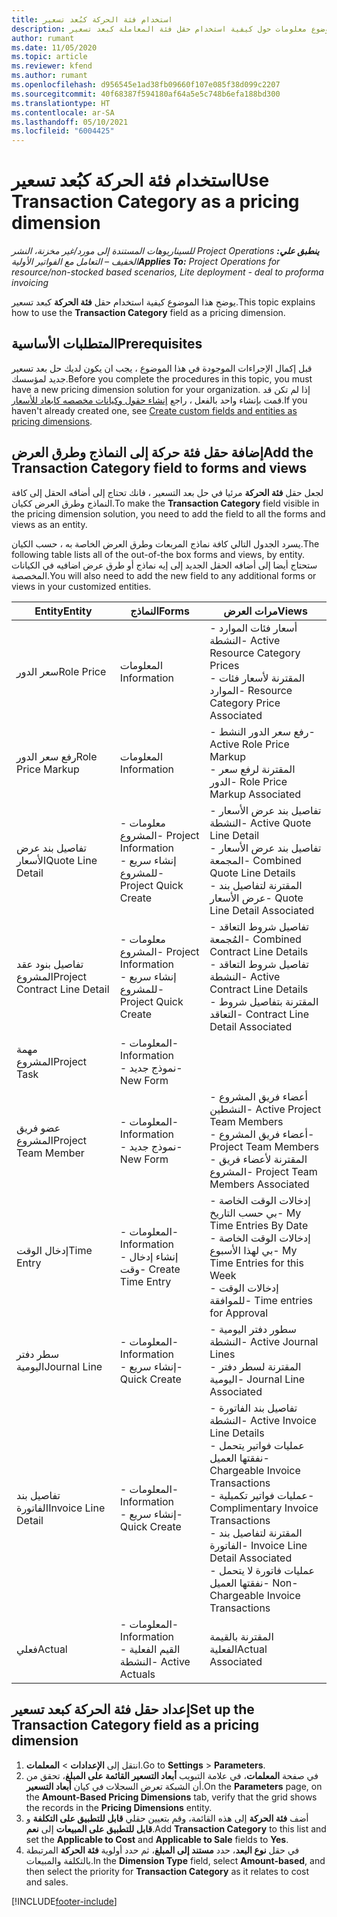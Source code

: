 ```yaml
---
title: استخدام فئة الحركة كبُعد تسعير
description: يوفر هذا الموضوع معلومات حول كيفية استخدام حقل فئة المعاملة كبعد تسعير.
author: rumant
ms.date: 11/05/2020
ms.topic: article
ms.reviewer: kfend
ms.author: rumant
ms.openlocfilehash: d956545e1ad38fb09660f107e085f38d099c2207
ms.sourcegitcommit: 40f68387f594180af64a5e5c748b6efa188bd300
ms.translationtype: HT
ms.contentlocale: ar-SA
ms.lasthandoff: 05/10/2021
ms.locfileid: "6004425"
---
```

# <a name="use-transaction-category-as-a-pricing-dimension"></a><span data-ttu-id="36142-103">استخدام فئة الحركة كبُعد تسعير</span><span class="sxs-lookup"><span data-stu-id="36142-103">Use Transaction Category as a pricing dimension</span></span>


<span data-ttu-id="36142-104">_**ينطبق علي:** ‏‫Project Operations للسيناريوهات المستندة إلى مورد/غير مخزنة‬، ‏‫النشر الخفيف – التعامل مع الفواتير الأولية‬_</span><span class="sxs-lookup"><span data-stu-id="36142-104">_**Applies To:** Project Operations for resource/non-stocked based scenarios, Lite deployment - deal to proforma invoicing_</span></span>


<span data-ttu-id="36142-105">يوضح هذا الموضوع كيفية استخدام حقل **فئة الحركة** كبعد تسعير.</span><span class="sxs-lookup"><span data-stu-id="36142-105">This topic explains how to use the **Transaction Category** field as a pricing dimension.</span></span> 

## <a name="prerequisites"></a><span data-ttu-id="36142-106">المتطلبات الأساسية</span><span class="sxs-lookup"><span data-stu-id="36142-106">Prerequisites</span></span>
<span data-ttu-id="36142-107">قبل إكمال الإجراءات الموجودة في هذا الموضوع ، يجب ان يكون لديك حل بعد تسعير جديد لمؤسسك.</span><span class="sxs-lookup"><span data-stu-id="36142-107">Before you complete the procedures in this topic, you must have a new pricing dimension solution for your organization.</span></span> <span data-ttu-id="36142-108">إذا لم تكن قد قمت بإنشاء واحد بالفعل ، راجع [إنشاء حقول وكيانات مخصصه كابعاد للأسعار](create-custom-fields-entities-pricing-dimensions.md).</span><span class="sxs-lookup"><span data-stu-id="36142-108">If you haven't already created one, see [Create custom fields and entities as pricing dimensions](create-custom-fields-entities-pricing-dimensions.md).</span></span>

## <a name="add-the-transaction-category-field-to-forms-and-views"></a><span data-ttu-id="36142-109">إضافة حقل فئة حركة إلى النماذج وطرق العرض</span><span class="sxs-lookup"><span data-stu-id="36142-109">Add the Transaction Category field to forms and views</span></span>
<span data-ttu-id="36142-110">لجعل حقل **فئة الحركة** مرئيا في حل بعد التسعير ، فانك تحتاج إلى أضافه الحقل إلى كافة النماذج وطرق العرض ككيان.</span><span class="sxs-lookup"><span data-stu-id="36142-110">To make the **Transaction Category** field visible in the pricing dimension solution, you need to add the field to all the forms and views as an entity.</span></span>

<span data-ttu-id="36142-111">يسرد الجدول التالي كافة نماذج المربعات وطرق العرض الخاصة به ، حسب الكيان.</span><span class="sxs-lookup"><span data-stu-id="36142-111">The following table lists all of the out-of-the box forms and views, by entity.</span></span> <span data-ttu-id="36142-112">ستحتاج أيضا إلى أضافه الحقل الجديد إلى إيه نماذج أو طرق عرض اضافيه في الكيانات المخصصة.</span><span class="sxs-lookup"><span data-stu-id="36142-112">You will also need to add the new field to any additional forms or views in your customized entities.</span></span>

|  <span data-ttu-id="36142-113">Entity</span><span class="sxs-lookup"><span data-stu-id="36142-113">Entity</span></span>        | <span data-ttu-id="36142-114">النماذج</span><span class="sxs-lookup"><span data-stu-id="36142-114">Forms</span></span>     |<span data-ttu-id="36142-115">مرات العرض</span><span class="sxs-lookup"><span data-stu-id="36142-115">Views</span></span>        |
| ------------------------------|---------------------------------|----------------------------------|
|  <span data-ttu-id="36142-116">سعر الدور</span><span class="sxs-lookup"><span data-stu-id="36142-116">Role Price</span></span>| <span data-ttu-id="36142-117">المعلومات </span><span class="sxs-lookup"><span data-stu-id="36142-117">Information</span></span> |<span data-ttu-id="36142-118">- أسعار فئات الموارد النشطة</span><span class="sxs-lookup"><span data-stu-id="36142-118">- Active Resource Category Prices</span></span><br> <span data-ttu-id="36142-119">- المقترنة لأسعار فئات الموارد</span><span class="sxs-lookup"><span data-stu-id="36142-119">- Resource Category Price Associated</span></span> |
|  <span data-ttu-id="36142-120">رفع سعر الدور</span><span class="sxs-lookup"><span data-stu-id="36142-120">Role Price Markup</span></span>| <span data-ttu-id="36142-121">المعلومات </span><span class="sxs-lookup"><span data-stu-id="36142-121">Information</span></span>|<span data-ttu-id="36142-122">- رفع سعر الدور النشط</span><span class="sxs-lookup"><span data-stu-id="36142-122">- Active Role Price Markup</span></span><br><span data-ttu-id="36142-123">- المقترنة لرفع سعر الدور</span><span class="sxs-lookup"><span data-stu-id="36142-123">- Role Price Markup Associated</span></span> |
|  <span data-ttu-id="36142-124">تفاصيل بند عرض الأسعار‬</span><span class="sxs-lookup"><span data-stu-id="36142-124">Quote Line Detail</span></span>|<span data-ttu-id="36142-125">- معلومات المشروع</span><span class="sxs-lookup"><span data-stu-id="36142-125">- Project Information</span></span><br><span data-ttu-id="36142-126">- إنشاء سريع للمشروع</span><span class="sxs-lookup"><span data-stu-id="36142-126">- Project Quick Create</span></span>| <span data-ttu-id="36142-127">- تفاصيل بند عرض الأسعار‬ النشطة</span><span class="sxs-lookup"><span data-stu-id="36142-127">- Active Quote Line Detail</span></span><br><span data-ttu-id="36142-128">- تفاصيل بند عرض الأسعار المجمعة</span><span class="sxs-lookup"><span data-stu-id="36142-128">- Combined Quote Line Details</span></span><br><span data-ttu-id="36142-129">- المقترنة لتفاصيل بند عرض الأسعار</span><span class="sxs-lookup"><span data-stu-id="36142-129">- Quote Line Detail Associated</span></span> |
|  <span data-ttu-id="36142-130">تفاصيل بنود عقد المشروع</span><span class="sxs-lookup"><span data-stu-id="36142-130">Project Contract Line Detail</span></span>|<span data-ttu-id="36142-131">- معلومات المشروع</span><span class="sxs-lookup"><span data-stu-id="36142-131">- Project Information</span></span><br><span data-ttu-id="36142-132">- إنشاء سريع للمشروع</span><span class="sxs-lookup"><span data-stu-id="36142-132">- Project Quick Create</span></span>|<span data-ttu-id="36142-133">- تفاصيل شروط التعاقد المُجمعة</span><span class="sxs-lookup"><span data-stu-id="36142-133">- Combined Contract Line Details</span></span><br><span data-ttu-id="36142-134">- تفاصيل شروط التعاقد النشطة</span><span class="sxs-lookup"><span data-stu-id="36142-134">- Active Contract Line Details</span></span><br><span data-ttu-id="36142-135">- المقترنة بتفاصيل شروط التعاقد</span><span class="sxs-lookup"><span data-stu-id="36142-135">- Contract Line Detail Associated</span></span> |
|  <span data-ttu-id="36142-136">مهمة المشروع</span><span class="sxs-lookup"><span data-stu-id="36142-136">Project Task</span></span>|<span data-ttu-id="36142-137">- المعلومات</span><span class="sxs-lookup"><span data-stu-id="36142-137">- Information</span></span><br><span data-ttu-id="36142-138">- نموذج جديد</span><span class="sxs-lookup"><span data-stu-id="36142-138">- New Form</span></span>| &nbsp; |
|  <span data-ttu-id="36142-139">عضو فريق المشروع</span><span class="sxs-lookup"><span data-stu-id="36142-139">Project Team Member</span></span>|<span data-ttu-id="36142-140">- المعلومات</span><span class="sxs-lookup"><span data-stu-id="36142-140">- Information</span></span><br><span data-ttu-id="36142-141">- نموذج جديد</span><span class="sxs-lookup"><span data-stu-id="36142-141">- New Form</span></span>|<span data-ttu-id="36142-142">- أعضاء فريق المشروع النشطين</span><span class="sxs-lookup"><span data-stu-id="36142-142">- Active Project Team Members</span></span><br><span data-ttu-id="36142-143">- أعضاء فريق المشروع</span><span class="sxs-lookup"><span data-stu-id="36142-143">- Project Team Members</span></span><br><span data-ttu-id="36142-144">- المقترنة لأعضاء فريق المشروع</span><span class="sxs-lookup"><span data-stu-id="36142-144">- Project Team Members Associated</span></span> |
|  <span data-ttu-id="36142-145">إدخال الوقت</span><span class="sxs-lookup"><span data-stu-id="36142-145">Time Entry</span></span>|<span data-ttu-id="36142-146">- المعلومات</span><span class="sxs-lookup"><span data-stu-id="36142-146">- Information</span></span><br><span data-ttu-id="36142-147">- إنشاء إدخال وقت</span><span class="sxs-lookup"><span data-stu-id="36142-147">- Create Time Entry</span></span>|<span data-ttu-id="36142-148">- إدخالات الوقت الخاصة بي حسب التاريخ</span><span class="sxs-lookup"><span data-stu-id="36142-148">- My Time Entries By Date</span></span><br><span data-ttu-id="36142-149">- إدخالات الوقت الخاصة بي لهذا الأسبوع</span><span class="sxs-lookup"><span data-stu-id="36142-149">- My Time Entries for this Week</span></span><br><span data-ttu-id="36142-150">- إدخالات الوقت للموافقة</span><span class="sxs-lookup"><span data-stu-id="36142-150">- Time entries for Approval</span></span>|
|  <span data-ttu-id="36142-151">سطر دفتر اليومية</span><span class="sxs-lookup"><span data-stu-id="36142-151">Journal Line</span></span>|<span data-ttu-id="36142-152">- المعلومات</span><span class="sxs-lookup"><span data-stu-id="36142-152">- Information</span></span><br><span data-ttu-id="36142-153">- إنشاء سريع</span><span class="sxs-lookup"><span data-stu-id="36142-153">- Quick Create</span></span>|<span data-ttu-id="36142-154">- سطور دفتر اليومية النشطة</span><span class="sxs-lookup"><span data-stu-id="36142-154">- Active Journal Lines</span></span><br><span data-ttu-id="36142-155">- المقترنة لسطر دفتر اليومية</span><span class="sxs-lookup"><span data-stu-id="36142-155">- Journal Line Associated</span></span>|
|  <span data-ttu-id="36142-156">تفاصيل بند الفاتورة</span><span class="sxs-lookup"><span data-stu-id="36142-156">Invoice Line Detail</span></span>|<span data-ttu-id="36142-157">- المعلومات</span><span class="sxs-lookup"><span data-stu-id="36142-157">- Information</span></span><br><span data-ttu-id="36142-158">- إنشاء سريع</span><span class="sxs-lookup"><span data-stu-id="36142-158">- Quick Create</span></span>|<span data-ttu-id="36142-159">- تفاصيل بند الفاتورة النشطة</span><span class="sxs-lookup"><span data-stu-id="36142-159">- Active Invoice Line Details</span></span><br><span data-ttu-id="36142-160">- عمليات فواتير يتحمل نفقتها العميل</span><span class="sxs-lookup"><span data-stu-id="36142-160">- Chargeable Invoice Transactions</span></span><br><span data-ttu-id="36142-161">- عمليات فواتير تكميلية</span><span class="sxs-lookup"><span data-stu-id="36142-161">- Complimentary Invoice Transactions</span></span><br><span data-ttu-id="36142-162">- المقترنة لتفاصيل بند الفاتورة</span><span class="sxs-lookup"><span data-stu-id="36142-162">- Invoice Line Detail Associated</span></span> <br><span data-ttu-id="36142-163">- عمليات فاتورة لا يتحمل نفقتها العميل</span><span class="sxs-lookup"><span data-stu-id="36142-163">- Non-Chargeable Invoice Transactions</span></span>|
|  <span data-ttu-id="36142-164">فعلي</span><span class="sxs-lookup"><span data-stu-id="36142-164">Actual</span></span>|<span data-ttu-id="36142-165">- المعلومات</span><span class="sxs-lookup"><span data-stu-id="36142-165">- Information</span></span><br><span data-ttu-id="36142-166">- القيم الفعلية النشطة</span><span class="sxs-lookup"><span data-stu-id="36142-166">- Active Actuals</span></span>| <span data-ttu-id="36142-167">المقترنة بالقيمة الفعلية</span><span class="sxs-lookup"><span data-stu-id="36142-167">Actual Associated</span></span> |

## <a name="set-up-the-transaction-category-field-as-a-pricing-dimension"></a><span data-ttu-id="36142-168">إعداد حقل فئة الحركة كبعد تسعير</span><span class="sxs-lookup"><span data-stu-id="36142-168">Set up the Transaction Category field as a pricing dimension</span></span>

1. <span data-ttu-id="36142-169">انتقل إلى **الإعدادات** > **المعلمات**.</span><span class="sxs-lookup"><span data-stu-id="36142-169">Go to **Settings** > **Parameters**.</span></span> 
2. <span data-ttu-id="36142-170">في صفحة **المعلمات**، في علامة التبويب **أبعاد التسعير القائمة على المبلغ**، تحقق من أن الشبكة تعرض السجلات في كيان **أبعاد التسعير**.</span><span class="sxs-lookup"><span data-stu-id="36142-170">On the **Parameters** page, on the **Amount-Based Pricing Dimensions** tab, verify that the grid shows the records in the **Pricing Dimensions** entity.</span></span>
3. <span data-ttu-id="36142-171">أضف **فئة الحركة** إلى هذه القائمة، وقم بتعيين حقلي **قابل للتطبيق على التكلفة** و **قابل للتطبيق على المبيعات** إلى **نعم**.</span><span class="sxs-lookup"><span data-stu-id="36142-171">Add **Transaction Category** to this list and set the **Applicable to Cost** and **Applicable to Sale** fields to **Yes**.</span></span>
4. <span data-ttu-id="36142-172">في حقل **نوع البعد**، حدد **مستند إلى المبلغ**، ثم حدد أولوية **فئة الحركة** المرتبطة بالتكلفة والمبيعات.</span><span class="sxs-lookup"><span data-stu-id="36142-172">In the **Dimension Type** field, select **Amount-based**, and then select the priority for **Transaction Category** as it relates to cost and sales.</span></span>


[!INCLUDE[footer-include](../includes/footer-banner.md)]